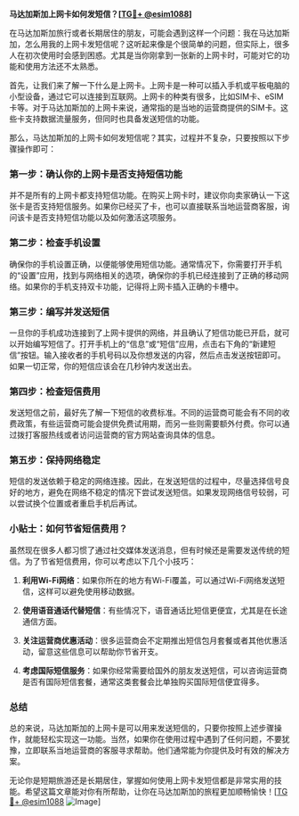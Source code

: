 **马达加斯加上网卡如何发短信？[[TG💪+ @esim1088](https://t.me/s/esim1088)]**

在马达加斯加旅行或者长期居住的朋友，可能会遇到这样一个问题：我在马达加斯加，怎么用我的上网卡发短信呢？这听起来像是个很简单的问题，但实际上，很多人在初次使用时会感到困惑。尤其是当你刚拿到一张新的上网卡时，可能对它的功能和使用方法还不太熟悉。

首先，让我们来了解一下什么是上网卡。上网卡是一种可以插入手机或平板电脑的小型设备，通过它可以连接到互联网。上网卡的种类有很多，比如SIM卡、eSIM卡等。对于马达加斯加的上网卡来说，通常指的是当地的运营商提供的SIM卡。这些卡支持数据流量服务，但同时也具备发送短信的功能。

那么，马达加斯加的上网卡如何发短信呢？其实，过程并不复杂，只要按照以下步骤操作即可：

### 第一步：确认你的上网卡是否支持短信功能

并不是所有的上网卡都支持短信功能。在购买上网卡时，建议你向卖家确认一下这张卡是否支持短信服务。如果你已经买了卡，也可以直接联系当地运营商客服，询问该卡是否支持短信功能以及如何激活这项服务。

### 第二步：检查手机设置

确保你的手机设置正确，以便能够使用短信功能。通常情况下，你需要打开手机的“设置”应用，找到与网络相关的选项，确保你的手机已经连接到了正确的移动网络。如果你的手机支持双卡功能，记得将上网卡插入正确的卡槽中。

### 第三步：编写并发送短信

一旦你的手机成功连接到了上网卡提供的网络，并且确认了短信功能已开启，就可以开始编写短信了。打开手机上的“信息”或“短信”应用，点击右下角的“新建短信”按钮。输入接收者的手机号码以及你想发送的内容，然后点击发送按钮即可。如果一切正常，你的短信应该会在几秒钟内发送出去。

### 第四步：检查短信费用

发送短信之前，最好先了解一下短信的收费标准。不同的运营商可能会有不同的收费政策，有些运营商可能会提供免费试用期，而另一些则需要额外付费。你可以通过拨打客服热线或者访问运营商的官方网站查询具体的信息。

### 第五步：保持网络稳定

短信的发送依赖于稳定的网络连接。因此，在发送短信的过程中，尽量选择信号良好的地方，避免在网络不稳定的情况下尝试发送短信。如果发现网络信号较弱，可以尝试换个位置或者重启手机后再试。

### 小贴士：如何节省短信费用？

虽然现在很多人都习惯了通过社交媒体发送消息，但有时候还是需要发送传统的短信。为了节省短信费用，你可以考虑以下几个小技巧：

1. **利用Wi-Fi网络**：如果你所在的地方有Wi-Fi覆盖，可以通过Wi-Fi网络发送短信，这样可以避免使用移动数据。
   
2. **使用语音通话代替短信**：有些情况下，语音通话比短信更便宜，尤其是在长途通信方面。

3. **关注运营商优惠活动**：很多运营商会不定期推出短信包月套餐或者其他优惠活动，留意这些信息可以帮助你节省开支。

4. **考虑国际短信服务**：如果你经常需要给国外的朋友发送短信，可以咨询运营商是否有国际短信套餐，通常这类套餐会比单独购买国际短信便宜得多。

### 总结

总的来说，马达加斯加的上网卡是可以用来发送短信的，只要你按照上述步骤操作，就能轻松实现这一功能。当然，如果你在使用过程中遇到了任何问题，不要犹豫，立即联系当地运营商的客服寻求帮助。他们通常能为你提供及时有效的解决方案。

无论你是短期旅游还是长期居住，掌握如何使用上网卡发短信都是非常实用的技能。希望这篇文章能对你有所帮助，让你在马达加斯加的旅程更加顺畅愉快！[[TG💪+ @esim1088](https://t.me/s/esim1088) ![Image](https://i.postimg.cc/4NQfJmqS/Snipaste-2025-05-13-00-14-12.png)]